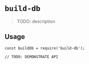 # `build-db`

> TODO: description

## Usage

```
const buildDb = require('build-db');

// TODO: DEMONSTRATE API
```
